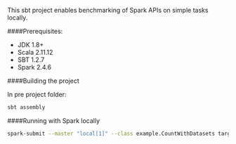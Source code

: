This sbt project enables benchmarking of Spark APIs on simple tasks locally.

####Prerequisites:

 - JDK 1.8+
 - Scala 2.11.12
 - SBT 1.2.7
 - Spark 2.4.6 
 
####Building the project
 
 In pre project folder:
 ```bash
sbt assembly
 ```
 
####Running with Spark locally
```bash
spark-submit --master "local[1]" --class example.CountWithDatasets target/scala-2.11/medium-spark-datasets-assembly-0.1.0-SNAPSHOT.jar
 ```